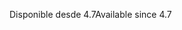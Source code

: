 <span data-ttu-id="3cc38-101">Disponible desde 4.7</span><span class="sxs-lookup"><span data-stu-id="3cc38-101">Available since 4.7</span></span>